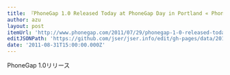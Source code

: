 ```yaml
---
title: 『PhoneGap 1.0 Released Today at PhoneGap Day in Portland « PhoneGap』
author: azu
layout: post
itemUrl: 'http://www.phonegap.com/2011/07/29/phonegap-1-0-released-today-at-phonegap-day-in-portland/'
editJSONPath: 'https://github.com/jser/jser.info/edit/gh-pages/data/2011/08/index.json'
date: '2011-08-31T15:00:00.000Z'
---
```

PhoneGap 1.0リリース
